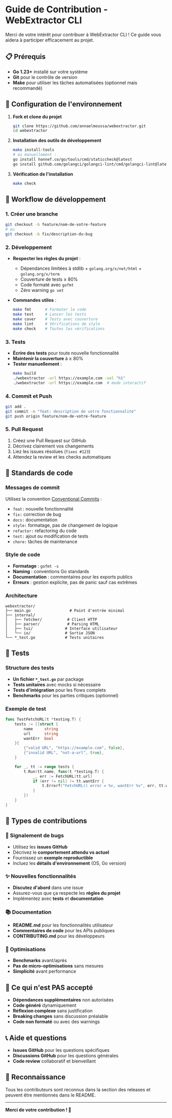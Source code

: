 # Guide de Contribution - WebExtractor CLI

Merci de votre intérêt pour contribuer à WebExtractor CLI ! Ce guide vous aidera à participer efficacement au projet.

## 📋 Prérequis

- **Go 1.23+** installé sur votre système
- **Git** pour le contrôle de version
- **Make** pour utiliser les tâches automatisées (optionnel mais recommandé)

## 🚀 Configuration de l'environnement

1. **Fork et clone du projet**

   ```bash
   git clone https://github.com/annaelmoussa/webextractor.git
   cd webextractor
   ```

2. **Installation des outils de développement**

   ```bash
   make install-tools
   # ou manuellement :
   go install honnef.co/go/tools/cmd/staticcheck@latest
   go install github.com/golangci/golangci-lint/cmd/golangci-lint@latest
   ```

3. **Vérification de l'installation**
   ```bash
   make check
   ```

## 🔧 Workflow de développement

### 1. Créer une branche

```bash
git checkout -b feature/nom-de-votre-feature
# ou
git checkout -b fix/description-du-bug
```

### 2. Développement

- **Respecter les règles du projet** :

  - Dépendances limitées à stdlib + `golang.org/x/net/html` + `golang.org/x/term`
  - Couverture de tests ≥ 80%
  - Code formaté avec `gofmt`
  - Zéro warning `go vet`

- **Commandes utiles** :
  ```bash
  make fmt      # Formater le code
  make test     # Lancer les tests
  make cover    # Tests avec couverture
  make lint     # Vérifications de style
  make check    # Toutes les vérifications
  ```

### 3. Tests

- **Écrire des tests** pour toute nouvelle fonctionnalité
- **Maintenir la couverture** à ≥ 80%
- **Tester manuellement** :
  ```bash
  make build
  ./webextractor -url https://example.com -sel "h1"
  ./webextractor -url https://example.com  # mode interactif
  ```

### 4. Commit et Push

```bash
git add .
git commit -m "feat: description de votre fonctionnalité"
git push origin feature/nom-de-votre-feature
```

### 5. Pull Request

1. Créez une Pull Request sur GitHub
2. Décrivez clairement vos changements
3. Liez les issues résolues (`fixes #123`)
4. Attendez la review et les checks automatiques

## 📝 Standards de code

### Messages de commit

Utilisez la convention [Conventional Commits](https://www.conventionalcommits.org/) :

- `feat:` nouvelle fonctionnalité
- `fix:` correction de bug
- `docs:` documentation
- `style:` formatage, pas de changement de logique
- `refactor:` refactoring du code
- `test:` ajout ou modification de tests
- `chore:` tâches de maintenance

### Style de code

- **Formatage** : `gofmt -s`
- **Naming** : conventions Go standards
- **Documentation** : commentaires pour les exports publics
- **Erreurs** : gestion explicite, pas de panic sauf cas extrêmes

### Architecture

```
webextractor/
├── main.go                 # Point d'entrée minimal
├── internal/
│   ├── fetcher/           # Client HTTP
│   ├── parser/            # Parsing HTML
│   ├── tui/              # Interface utilisateur
│   └── io/               # Sortie JSON
└── *_test.go             # Tests unitaires
```

## 🧪 Tests

### Structure des tests

- **Un fichier `*_test.go`** par package
- **Tests unitaires** avec mocks si nécessaire
- **Tests d'intégration** pour les flows complets
- **Benchmarks** pour les parties critiques (optionnel)

### Exemple de test

```go
func TestFetchURL(t *testing.T) {
    tests := []struct {
        name     string
        url      string
        wantErr  bool
    }{
        {"valid URL", "https://example.com", false},
        {"invalid URL", "not-a-url", true},
    }

    for _, tt := range tests {
        t.Run(tt.name, func(t *testing.T) {
            _, err := FetchURL(tt.url)
            if (err != nil) != tt.wantErr {
                t.Errorf("FetchURL() error = %v, wantErr %v", err, tt.wantErr)
            }
        })
    }
}
```

## 🎯 Types de contributions

### 🐛 Signalement de bugs

- Utilisez les **issues GitHub**
- Décrivez le **comportement attendu vs actuel**
- Fournissez un **exemple reproductible**
- Incluez les **détails d'environnement** (OS, Go version)

### ✨ Nouvelles fonctionnalités

- **Discutez d'abord** dans une issue
- Assurez-vous que ça respecte les **règles du projet**
- Implémentez avec **tests** et **documentation**

### 📚 Documentation

- **README.md** pour les fonctionnalités utilisateur
- **Commentaires de code** pour les APIs publiques
- **CONTRIBUTING.md** pour les développeurs

### 🔧 Optimisations

- **Benchmarks** avant/après
- **Pas de micro-optimisations** sans mesures
- **Simplicité** avant performance

## 🚫 Ce qui n'est PAS accepté

- **Dépendances supplémentaires** non autorisées
- **Code généré** dynamiquement
- **Réflexion complexe** sans justification
- **Breaking changes** sans discussion préalable
- **Code non formaté** ou avec des warnings

## 📞 Aide et questions

- **Issues GitHub** pour les questions spécifiques
- **Discussions GitHub** pour les questions générales
- **Code review** collaboratif et bienveillant

## 🎉 Reconnaissance

Tous les contributeurs sont reconnus dans la section des releases et peuvent être mentionnés dans le README.

---

**Merci de votre contribution ! 🙏**
